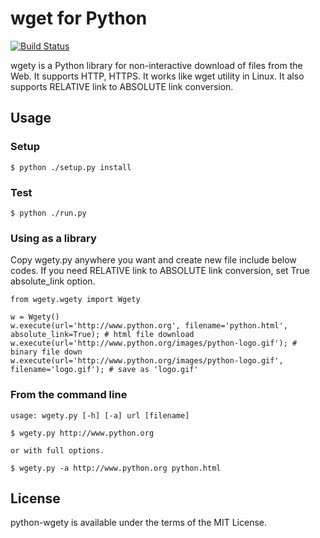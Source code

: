# wget for Python
[![Build Status](https://travis-ci.org/jongha/python-wgety.png?branch=master)](https://travis-ci.org/jongha/python-wgety)

wgety is a Python library for non-interactive download of files from the Web. It supports HTTP, HTTPS. It works like wget utility in Linux. It also supports RELATIVE link to ABSOLUTE link conversion.

## Usage

### Setup

    $ python ./setup.py install

### Test

    $ python ./run.py

### Using as a library

Copy wgety.py anywhere you want and create new file include below codes. If you need RELATIVE link to ABSOLUTE link conversion, set True absolute_link option.

    from wgety.wgety import Wgety

    w = Wgety()
    w.execute(url='http://www.python.org', filename='python.html', absolute_link=True); # html file download
    w.execute(url='http://www.python.org/images/python-logo.gif'); # binary file down
    w.execute(url='http://www.python.org/images/python-logo.gif', filename='logo.gif'); # save as 'logo.gif'

### From the command line

    usage: wgety.py [-h] [-a] url [filename]

    $ wgety.py http://www.python.org

    or with full options.

    $ wgety.py -a http://www.python.org python.html

## License

python-wgety is available under the terms of the MIT License.
